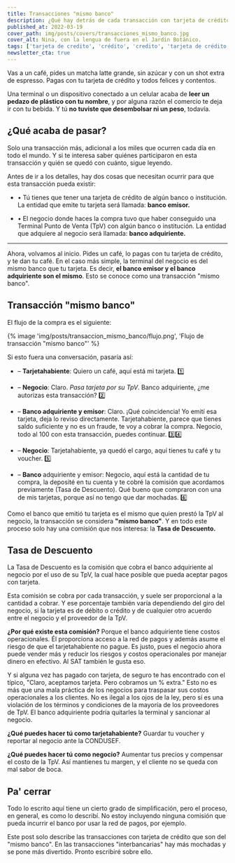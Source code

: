 ```yaml
---
title: Transacciones "mismo banco"
description: ¿Qué hay detrás de cada transacción con tarjeta de crédito? ¿Quiénes participan? ¿Quién se lleva cuánto?
published_at: 2022-03-19
cover_path: img/posts/covers/transacciones_mismo_banco.jpg
cover_alt: Nina, con la lengua de fuera en el Jardin Botánico.
tags: ['tarjeta de credito', 'crédito', 'credito', 'tarjeta de crédito', 'transacción mismo banco']
newsletter_cta: true
---
```


Vas a un café, pides un matcha latte grande, sin azúcar y con un shot extra de espresso. Pagas con tu tarjeta de crédito y todos felices y contentos.

Una terminal o un dispositivo conectado a un celular acaba de **leer un pedazo de plástico con tu nombre**, y por alguna razón el comercio te deja ir con tu bebida. Y tú **no tuviste que desembolsar ni un peso**, todavía.

## ¿Qué acaba de pasar?

Solo una transacción más, adicional a los miles que ocurren cada día en todo el mundo. Y si te interesa saber quiénes participaron en esta transacción y quién se quedó con cuánto, sigue leyendo.

Antes de ir a los detalles, hay dos cosas que necesitan ocurrir para que esta transacción pueda existir:

- • Tú tienes que tener una tarjeta de crédito de algún banco o institución. La entidad que emite tu tarjeta será llamada: **banco emisor.**

- • El negocio donde haces la compra tuvo que haber conseguido una Terminal Punto de Venta (TpV) con algún banco o institución. La entidad que adquiere al negocio será llamada: **banco adquiriente.**

***

Ahora, volvamos al inicio. Pides un café, lo pagas con tu tarjeta de crédito, y te dan tu café. En el caso más simple, la terminal del negocio es del mismo banco que tu tarjeta. Es decir, **el banco emisor y el banco adquiriente son el mismo**. Esto se conoce como una transacción "mismo banco".

## Transacción "mismo banco"

El flujo de la compra es el siguiente:

{% image 'img/posts/transaccion_mismo_banco/flujo.png', 'Flujo de transacción "mismo banco"' %}

Si esto fuera una conversación, pasaría así:

- – **Tarjetahabiente**: Quiero un café, aquí está mi tarjeta. 1️⃣

- – **Negocio**: Claro. *Pasa tarjeta por su TpV*. Banco adquiriente, ¿me autorizas esta transacción? 2️⃣

- – **Banco adquiriente y emisor**: Claro. ¡Qué coincidencia! Yo emití esa tarjeta, deja lo reviso directamente. Tarjetahabiente, parece que tienes saldo suficiente y no es un fraude, te voy a cobrar la compra. Negocio, todo al 100 con esta transacción, puedes continuar. 3️⃣4️⃣

- – **Negocio**: Tarjetahabiente, ya quedó el cargo, aquí tienes tu café y tu voucher. 5️⃣

- – **Banco** adquiriente y emisor: Negocio, aquí está la cantidad de tu compra, la deposité en tu cuenta y te cobré la comisión que acordamos previamente (Tasa de Descuento). Qué bueno que compraron con una de mis tarjetas, porque así no tengo que dar mochadas. 6️⃣

Como el banco que emitió tu tarjeta es el mismo que quien prestó la TpV al negocio, la transacción se considera **"mismo banco"**. Y en todo este proceso solo hay una comisión que nos interesa: la **Tasa de Descuento.**

## Tasa de Descuento

La Tasa de Descuento es la comisión que cobra el banco adquiriente al negocio por el uso de su TpV, la cual hace posible que pueda aceptar pagos con tarjeta.

Esta comisión se cobra por cada transacción, y suele ser proporcional a la cantidad a cobrar. Y ese porcentaje también varía dependiendo del giro del negocio, si la tarjeta es de débito o crédito y de cualquier otro acuerdo entre el negocio y el proveedor de la TpV.

**¿Por qué existe esta comisión?** Porque el banco adquiriente tiene costos operacionales. Él proporciona acceso a la red de pagos y además asume el riesgo de que el tarjetahabiente no pague. Es justo, pues el negocio ahora puede vender más y reducir los riesgos y costos operacionales por manejar dinero en efectivo. Al SAT también le gusta eso.

Y si alguna vez has pagado con tarjeta, de seguro te has encontrado con el típico, "Claro, aceptamos tarjeta. Pero cobramos un % extra." Esto no es más que una mala práctica de los negocios para traspasar sus costos operacionales a los clientes. No es ilegal a los ojos de la ley, pero sí es una violación de los términos y condiciones de la mayoría de los proveedores de TpV. El banco adquiriente podría quitarles la terminal y sancionar al negocio.

**¿Qué puedes hacer tú como tarjetahabiente?** Guardar tu voucher y reportar al negocio ante la CONDUSEF.

**¿Qué puedes hacer tú como negocio?** Aumentar tus precios y compensar el costo de la TpV. Así mantienes tu margen, y el cliente no se queda con mal sabor de boca.

## Pa' cerrar

Todo lo escrito aquí tiene un cierto grado de simplificación, pero el proceso, en general, es como lo describí. No estoy incluyendo ninguna comisión que pueda incurrir el banco por usar la red de pagos, por ejemplo.

Este post solo describe las transacciones con tarjeta de crédito que son del "mismo banco". En las transacciones "interbancarias" hay más mochadas y se pone más divertido. Pronto escribiré sobre ello.